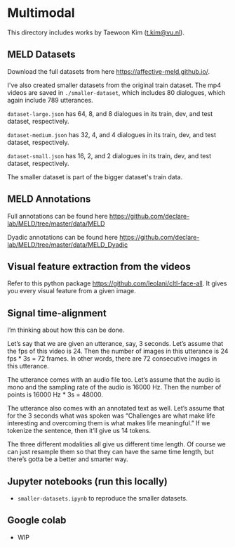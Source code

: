 # Multimodal
This directory includes works by Taewoon Kim (t.kim@vu.nl).

## MELD Datasets

Download the full datasets from here https://affective-meld.github.io/.

I've also created smaller datasets from the original train dataset. The mp4 videos are saved in `./smaller-dataset`, which includes 80 dialogues, which again include 789 utterances.

`dataset-large.json` has 64, 8, and 8 dialogues in its train, dev, and test dataset, respectively.

`dataset-medium.json` has 32, 4, and 4 dialogues in its train, dev, and test dataset, respectively.

`dataset-small.json` has 16, 2, and 2 dialogues in its train, dev, and test dataset, respectively.

The smaller dataset is part of the bigger dataset's train data.

## MELD Annotations

Full annotations can be found here https://github.com/declare-lab/MELD/tree/master/data/MELD

Dyadic annotations can be found here https://github.com/declare-lab/MELD/tree/master/data/MELD_Dyadic

## Visual feature extraction from the videos

Refer to this python package https://github.com/leolani/cltl-face-all. It gives you every visual feature from a given image.


## Signal time-alignment

I’m thinking about how this can be done.

Let’s say that we are given an utterance, say, 3 seconds. Let’s assume that the fps of this video is 24. Then the number of images in this utterance is 24 fps * 3s = 72 frames.  In other words, there are 72 consecutive images in this utterance. 

The utterance comes with an audio file too. Let’s assume that the audio is mono and the sampling rate of the audio is 16000 Hz. Then the number of points is 16000 Hz * 3s = 48000.

The utterance also comes with an annotated text as well. Let’s assume that for the 3 seconds what was spoken was “Challenges are what make life interesting and overcoming them is what makes life meaningful.” If we tokenize the sentence, then it’ll give us 14 tokens. 

The three different modalities all give us different time length. Of course we can just resample them so that they can have the same time length, but there’s gotta be a better and smarter way.

## Jupyter notebooks (run this locally)
* `smaller-datasets.ipynb` to reproduce the smaller datasets.

## Google colab
* WIP